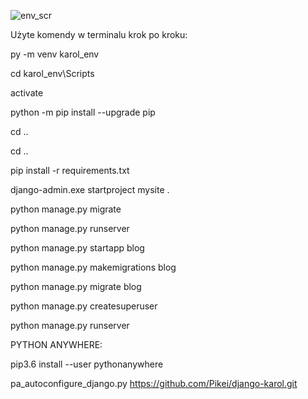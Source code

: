 ![env_scr](https://github.com/Pikei/django-karol/assets/32680376/0200cb88-9368-4077-b907-9f282873550d)

Użyte komendy w terminalu krok po kroku:

py -m venv karol_env

cd karol_env\Scripts

activate

python -m pip install --upgrade pip 

cd ..

cd ..

pip install -r requirements.txt

django-admin.exe startproject mysite .

python manage.py migrate

python manage.py runserver

python manage.py startapp blog

python manage.py makemigrations blog

python manage.py migrate blog

python manage.py createsuperuser

python manage.py runserver 


PYTHON ANYWHERE:

pip3.6 install --user pythonanywhere

pa_autoconfigure_django.py https://github.com/Pikei/django-karol.git

